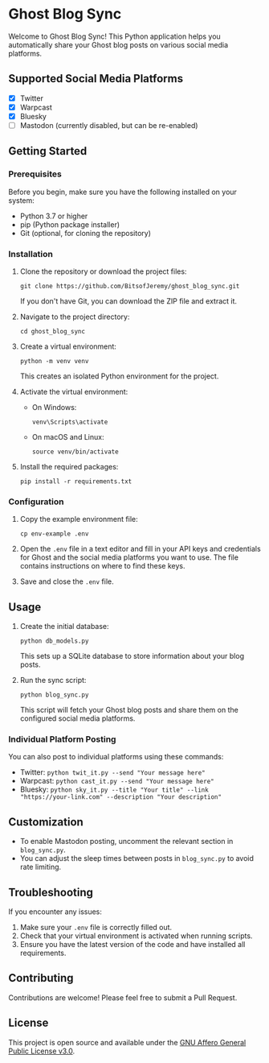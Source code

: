 # Ghost Blog Sync

Welcome to Ghost Blog Sync! This Python application helps you automatically share your Ghost blog posts on various social media platforms.

## Supported Social Media Platforms

- [x] Twitter
- [x] Warpcast
- [x] Bluesky
- [ ] Mastodon (currently disabled, but can be re-enabled)

## Getting Started

### Prerequisites

Before you begin, make sure you have the following installed on your system:

- Python 3.7 or higher
- pip (Python package installer)
- Git (optional, for cloning the repository)

### Installation

1. Clone the repository or download the project files:
   ```
   git clone https://github.com/BitsofJeremy/ghost_blog_sync.git
   ```
   If you don't have Git, you can download the ZIP file and extract it.

2. Navigate to the project directory:
   ```
   cd ghost_blog_sync
   ```

3. Create a virtual environment:
   ```
   python -m venv venv
   ```
   This creates an isolated Python environment for the project.

4. Activate the virtual environment:
   - On Windows:
     ```
     venv\Scripts\activate
     ```
   - On macOS and Linux:
     ```
     source venv/bin/activate
     ```

5. Install the required packages:
   ```
   pip install -r requirements.txt
   ```

### Configuration

1. Copy the example environment file:
   ```
   cp env-example .env
   ```

2. Open the `.env` file in a text editor and fill in your API keys and credentials for Ghost and the social media platforms you want to use. The file contains instructions on where to find these keys.

3. Save and close the `.env` file.

## Usage

1. Create the initial database:
   ```
   python db_models.py
   ```
   This sets up a SQLite database to store information about your blog posts.

2. Run the sync script:
   ```
   python blog_sync.py
   ```
   This script will fetch your Ghost blog posts and share them on the configured social media platforms.

### Individual Platform Posting

You can also post to individual platforms using these commands:

- Twitter: `python twit_it.py --send "Your message here"`
- Warpcast: `python cast_it.py --send "Your message here"`
- Bluesky: `python sky_it.py --title "Your title" --link "https://your-link.com" --description "Your description"`

## Customization

- To enable Mastodon posting, uncomment the relevant section in `blog_sync.py`.
- You can adjust the sleep times between posts in `blog_sync.py` to avoid rate limiting.

## Troubleshooting

If you encounter any issues:

1. Make sure your `.env` file is correctly filled out.
2. Check that your virtual environment is activated when running scripts.
3. Ensure you have the latest version of the code and have installed all requirements.

## Contributing

Contributions are welcome! Please feel free to submit a Pull Request.

## License

This project is open source and available under the [GNU Affero General Public License v3.0](LICENSE).